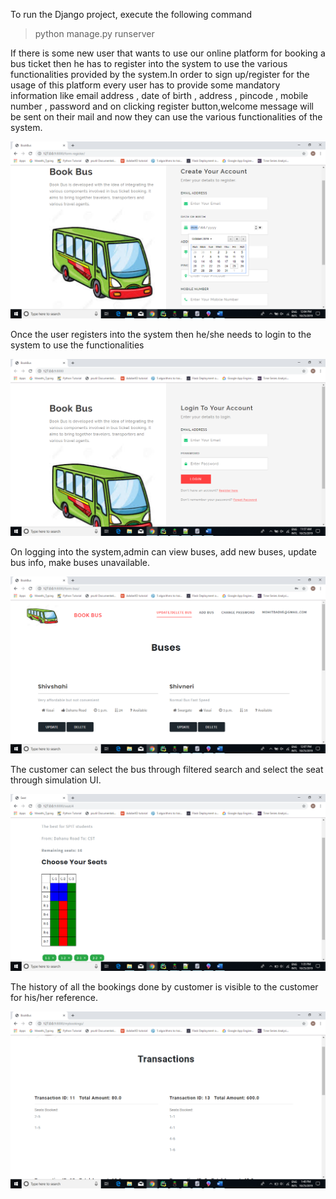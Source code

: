 To run the Django project, execute the following command
> python manage.py runserver

If there is some new user that wants to use our online platform for booking a bus ticket then he has to register into the system to use the various functionalities provided by the system.In order to sign up/register for the usage of this platform every user has to provide some mandatory information like email address , date of birth , address , pincode , mobile number , password and on clicking register button,welcome message will be sent on their mail and now they can use the various functionalities of the system.

![Alt text](screenshots/register.png?raw=true "Register")



Once the user registers into the system then he/she needs to login to the system to use the functionalities 

![Alt text](screenshots/login.png?raw=true "Login")



On logging into the system,admin can view buses, add new buses, update bus info, make buses unavailable.

![Alt text](screenshots/admin_crud.png?raw=true "Admin CRUD")



The customer can select the bus through filtered search and select the seat through simulation UI.

![Alt text](screenshots/seat_book.png?raw=true "Seat Selection")



The history of all the bookings done by customer is visible to the customer for his/her reference.

![Alt text](screenshots/my_bookings.png?raw=true "Bookings History")

